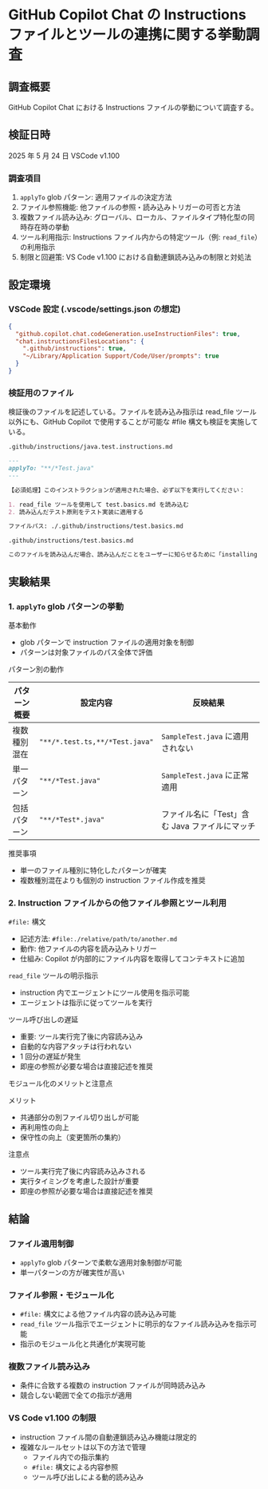 # GitHub Copilot Chat の Instructions ファイルとツールの連携に関する挙動調査

## 調査概要

GitHub Copilot Chat における Instructions ファイルの挙動について調査する。

## 検証日時

2025 年 5 月 24 日
VSCode v1.100

### 調査項目

1. `applyTo` glob パターン: 適用ファイルの決定方法
2. ファイル参照機能: 他ファイルの参照・読み込みトリガーの可否と方法
3. 複数ファイル読み込み: グローバル、ローカル、ファイルタイプ特化型の同時存在時の挙動
4. ツール利用指示: Instructions ファイル内からの特定ツール（例: `read_file`）の利用指示
5. 制限と回避策: VS Code v1.100 における自動連鎖読み込みの制限と対処法

## 設定環境

### VSCode 設定 (.vscode/settings.json の想定)

```json
{
  "github.copilot.chat.codeGeneration.useInstructionFiles": true,
  "chat.instructionsFilesLocations": {
    ".github/instructions": true,
    "~/Library/Application Support/Code/User/prompts": true
  }
}
```

### 検証用のファイル

検証後のファイルを記述している。ファイルを読み込み指示は read_file ツール以外にも、GitHub Copilot で使用することが可能な #file 構文も検証を実施している。

`.github/instructions/java.test.instructions.md`

```markdown
---
applyTo: "**/*Test.java"
---

【必須処理】このインストラクションが適用された場合、必ず以下を実行してください：

1. read_file ツールを使用して test.basics.md を読み込む
2. 読み込んだテスト原則をテスト実装に適用する

ファイルパス: ./.github/instructions/test.basics.md
```

`.github/instructions/test.basics.md`

```markdown
このファイルを読み込んだ場合、読み込んだことをユーザーに知らせるために「installing local test principles ...」と回答してください
```

## 実験結果

### 1. `applyTo` glob パターンの挙動

基本動作

- glob パターンで instruction ファイルの適用対象を制御
- パターンは対象ファイルのパス全体で評価

パターン別の動作

| パターン概要 | 設定内容                       | 反映結果                                       |
| ------------ | ------------------------------ | ---------------------------------------------- |
| 複数種別混在 | `"**/*.test.ts,**/*Test.java"` | `SampleTest.java` に適用されない               |
| 単一パターン | `"**/*Test.java"`              | `SampleTest.java` に正常適用                   |
| 包括パターン | `"**/*Test*.java"`             | ファイル名に「Test」含む Java ファイルにマッチ |

推奨事項

- 単一のファイル種別に特化したパターンが確実
- 複数種別混在よりも個別の instruction ファイル作成を推奨

### 2. Instruction ファイルからの他ファイル参照とツール利用

`#file:` 構文

- 記述方法: `#file:./relative/path/to/another.md`
- 動作: 他ファイルの内容を読み込みトリガー
- 仕組み: Copilot が内部的にファイル内容を取得してコンテキストに追加

`read_file` ツールの明示指示

- instruction 内でエージェントにツール使用を指示可能
- エージェントは指示に従ってツールを実行

ツール呼び出しの遅延

- 重要: ツール実行完了後に内容読み込み
- 自動的な内容アタッチは行われない
- 1 回分の遅延が発生
- 即座の参照が必要な場合は直接記述を推奨

モジュール化のメリットと注意点

メリット

- 共通部分の別ファイル切り出しが可能
- 再利用性の向上
- 保守性の向上（変更箇所の集約）

注意点

- ツール実行完了後に内容読み込みされる
- 実行タイミングを考慮した設計が重要
- 即座の参照が必要な場合は直接記述を推奨

## 結論

### ファイル適用制御

- `applyTo` glob パターンで柔軟な適用対象制御が可能
- 単一パターンの方が確実性が高い

### ファイル参照・モジュール化

- `#file:` 構文による他ファイル内容の読み込み可能
- `read_file` ツール指示でエージェントに明示的なファイル読み込みを指示可能
- 指示のモジュール化と共通化が実現可能

### 複数ファイル読み込み

- 条件に合致する複数の instruction ファイルが同時読み込み
- 競合しない範囲で全ての指示が適用

### VS Code v1.100 の制限

- instruction ファイル間の自動連鎖読み込み機能は限定的
- 複雑なルールセットは以下の方法で管理
  - ファイル内での指示集約
  - `#file:` 構文による内容参照
  - ツール呼び出しによる動的読み込み
